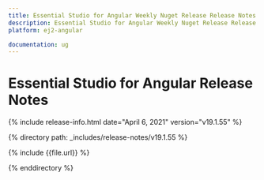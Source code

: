 ```yaml
---
title: Essential Studio for Angular Weekly Nuget Release Release Notes  
description: Essential Studio for Angular Weekly Nuget Release Release Notes  
platform: ej2-angular

documentation: ug
---
```


# Essential Studio for  Angular  Release Notes  

{% include release-info.html date="April 6, 2021"   version="v19.1.55"  %} 

{% directory path: _includes/release-notes/v19.1.55 %}

{% include {{file.url}} %}

{% enddirectory %}
